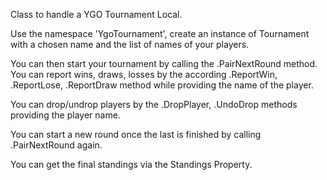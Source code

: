 Class to handle a YGO Tournament Local.

Use the namespace 'YgoTournament', create an instance of Tournament with a chosen
name and the list of names of your players.

You can then start your tournament by calling the .PairNextRound method.
You can report wins, draws, losses by the according .ReportWin, .ReportLose,
.ReportDraw method while providing the name of the player.

You can drop/undrop players by the .DropPlayer, .UndoDrop methods providing the
player name.

You can start a new round once the last is finished by calling .PairNextRound again.

You can get the final standings via the Standings Property.
